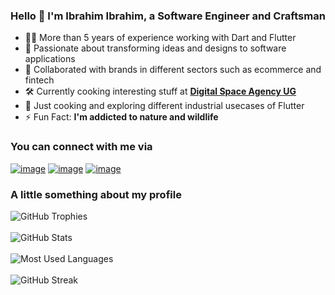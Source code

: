 ### Hello 👋 I'm Ibrahim Ibrahim, a Software Engineer and Craftsman

- 👷‍♂️ More than 5 years of experience working with Dart and Flutter
- 💙 Passionate about transforming ideas and designs to software applications
- 🤝 Collaborated with brands in different sectors such as ecommerce and fintech
- 🛠️ Currently cooking interesting stuff at **[Digital Space Agency UG](http://digitalspaceagency.com/)**
- 🧠 Just cooking and exploring different industrial usecases of Flutter
- ⚡ Fun Fact: **I'm addicted to nature and wildlife**

<!-- ## 🛠️ Tools and Technologies

![](https://img.shields.io/badge/Dart-1967D2?style=for-the-badge&logo=dart&logoColor=white)
![](https://img.shields.io/badge/Flutter-027dfd?style=for-the-badge&logo=flutter&logoColor=white)
![](https://img.shields.io/badge/Kotlin-a020f0?style=for-the-badge&logo=kotlin&logoColor=white)
![](https://img.shields.io/badge/Markdown-000000?style=for-the-badge&logo=markdown&logoColor=white)
![](https://img.shields.io/badge/Visual_Studio_Code-264de4?style=for-the-badge&logo=Visual%20Studio%20Code&logoColor=white)
![](https://img.shields.io/badge/Git-f1502f?style=for-the-badge&logo=git&logoColor=white) -->

### You can connect with me via

<!-- [![](https://img.shields.io/badge/Twitter-@devwraithe-informational?style=flat&logo=twitter&logoColor=white&color=00acee )](https://www.twitter.com/devwraithe)
[![](https://img.shields.io/badge/LinkedIn-@ibrahimaibrahim-informational?style=flat&logo=linkedin&logoColor=white&color=0072b1 )](https://linkedin.com/in/ibrahimaibrahim)
[![](https://img.shields.io/badge/Gmail-@devwraithe-informational?style=flat&logo=gmail&logoColor=white&color=ea4335)](mailto:ibrahimibrahim851@outlook.com) -->

[![image](https://img.shields.io/badge/LinkedIn-0077B5?style=for-the-badge&logo=linkedin&logoColor=white)](https://www.linkedin.com/in/ibrahimaibrahim/)
[![image](https://img.shields.io/badge/Twitter-1DA1F2?style=for-the-badge&logo=twitter&logoColor=white)](https://www.twitter.com/devwraithe/)
[![image](https://img.shields.io/badge/Gmail-D14836?style=for-the-badge&logo=gmail&logoColor=white)](mailto:ibrahimibrahim851@outlook.com)

### A little something about my profile
![GitHub Trophies](https://github-profile-trophy.vercel.app/?username=devwraithe&theme=radical&column=4&margin-w=15&margin-h=15)
<br/><br/>
![GitHub Stats](https://github-readme-stats.vercel.app/api?username=devwraithe&theme=radical&show_icons=true)
<br/><br/>
![Most Used Languages](https://github-readme-stats.vercel.app/api/top-langs/?username=devwraithe&layout=compact&theme=radical)
<br/><br/>
![GitHub Streak](https://streak-stats.demolab.com?user=devwraithe&theme=radical&border_radius=04.5&date_format=j%20M%5B%20Y%5D)
